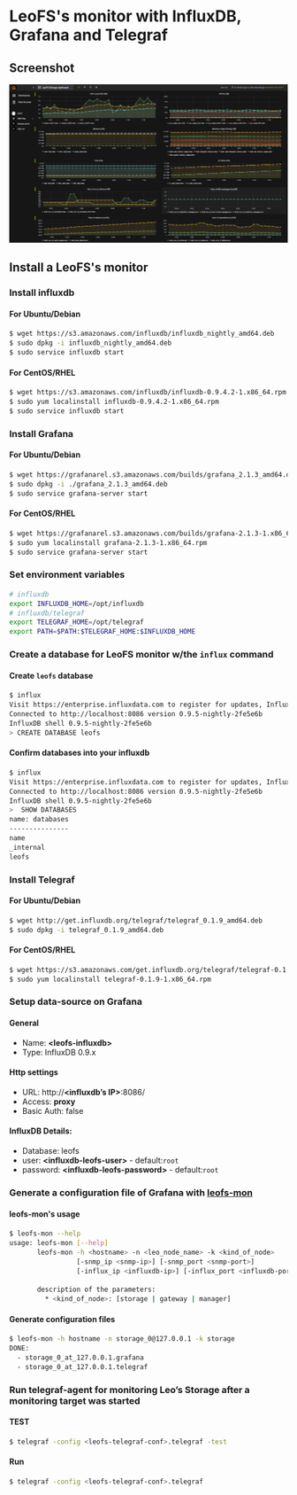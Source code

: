 # LeoFS's monitor with InfluxDB, Grafana and Telegraf
## Screenshot
![](leofs-mon-screenshot.png)

## Install a LeoFS's monitor
### Install influxdb
#### For Ubuntu/Debian
```bash
$ wget https://s3.amazonaws.com/influxdb/influxdb_nightly_amd64.deb
$ sudo dpkg -i influxdb_nightly_amd64.deb
$ sudo service influxdb start
```

#### For CentOS/RHEL
```bash
$ wget https://s3.amazonaws.com/influxdb/influxdb-0.9.4.2-1.x86_64.rpm
$ sudo yum localinstall influxdb-0.9.4.2-1.x86_64.rpm
$ sudo service influxdb start
```

### Install Grafana
#### For Ubuntu/Debian
```bash
$ wget https://grafanarel.s3.amazonaws.com/builds/grafana_2.1.3_amd64.deb
$ sudo dpkg -i ./grafana_2.1.3_amd64.deb
$ sudo service grafana-server start
```

#### For CentOS/RHEL
```bash
$ wget https://grafanarel.s3.amazonaws.com/builds/grafana-2.1.3-1.x86_64.rpm
$ sudo yum localinstall grafana-2.1.3-1.x86_64.rpm
$ sudo service grafana-server start
```

### Set environment variables
```bash
# influxdb
export INFLUXDB_HOME=/opt/influxdb
# influxdb/telegraf
export TELEGRAF_HOME=/opt/telegraf
export PATH=$PATH:$TELEGRAF_HOME:$INFLUXDB_HOME
```

### Create a database for LeoFS monitor w/the ``influx`` command
#### Create ``leofs`` database
```bash
$ influx
Visit https://enterprise.influxdata.com to register for updates, InfluxDB server management, and monitoring.
Connected to http://localhost:8086 version 0.9.5-nightly-2fe5e6b
InfluxDB shell 0.9.5-nightly-2fe5e6b
> CREATE DATABASE leofs
```

#### Confirm databases into your influxdb
```bash
$ influx
Visit https://enterprise.influxdata.com to register for updates, InfluxDB server management, and monitoring.
Connected to http://localhost:8086 version 0.9.5-nightly-2fe5e6b
InfluxDB shell 0.9.5-nightly-2fe5e6b
>  SHOW DATABASES
name: databases
---------------
name
_internal
leofs
```

### Install Telegraf
#### For Ubuntu/Debian
```bash
$ wget http://get.influxdb.org/telegraf/telegraf_0.1.9_amd64.deb
$ sudo dpkg -i telegraf_0.1.9_amd64.deb
```

#### For CentOS/RHEL
```bash
$ wget https://s3.amazonaws.com/get.influxdb.org/telegraf/telegraf-0.1.9-1.x86_64.rpm
$ sudo yum localinstall telegraf-0.1.9-1.x86_64.rpm
```

### Setup data-source on Grafana
#### General
* Name: **&lt;leofs-influxdb&gt;**
* Type: InfluxDB 0.9.x

#### Http settings
* URL: http://**&lt;influxdb’s IP&gt;**:8086/
* Access: **proxy**
* Basic Auth: false

#### InfluxDB Details:
* Database: leofs
* user: **&lt;influxdb-leofs-user&gt;** - default:``root``
* password: **&lt;influxdb-leofs-password&gt;** - default:``root``


### Generate a configuration file of Grafana with [leofs-mon](https://github.com/leo-project/leofs/tree/develop/priv/mon/leofs-mon)

#### leofs-mon's usage
```bash
$ leofs-mon --help
usage: leofs-mon [--help]
       leofs-mon -h <hostname> -n <leo_node_name> -k <kind_of_node>
                 [-snmp_ip <snmp-ip>] [-snmp_port <snmp-port>]
                 [-influx_ip <influxdb-ip>] [-influx_port <influxdb-port>]

       description of the parameters:
         * <kind_of_node>: [storage | gateway | manager]
```

#### Generate configuration files
```bash
$ leofs-mon -h hostname -n storage_0@127.0.0.1 -k storage
DONE:
  - storage_0_at_127.0.0.1.grafana
  - storage_0_at_127.0.0.1.telegraf
```

### Run telegraf-agent for monitoring Leo’s Storage after a monitoring target was started
#### TEST
```bash
$ telegraf -config <leofs-telegraf-conf>.telegraf -test
```
#### Run
```bash
$ telegraf -config <leofs-telegraf-conf>.telegraf
```